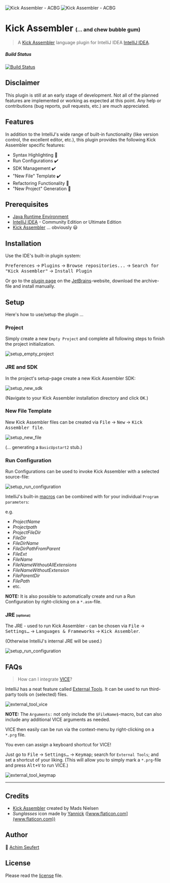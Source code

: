 ![Kick Assembler - ACBG](https://raw.githubusercontent.com/4ch1m/kickassembler-acbg/master/src/main/resources/icons/icon_64x64.png) ![Kick Assembler - ACBG](https://raw.githubusercontent.com/4ch1m/kickassembler-acbg/master/src/main/resources/retro_rules_564x64.png)

# Kick Assembler <small><small><small>(... and chew bubble gum)</small></small></small>
> A [Kick Assembler](http://theweb.dk/KickAssembler) language plugin for IntelliJ IDEA [IntelliJ IDEA](https://www.jetbrains.com/idea/).

##### Build Status
[![Build Status](https://travis-ci.org/4ch1m/kick-assembler-acbg.svg?branch=master)](https://travis-ci.org/4ch1m/ChangelistOrganizer)

## Disclaimer

This plugin is still at an early stage of development.
Not all of the planned features are implemented or working as expected at this point.
Any help or contributions (bug reports, pull requests, etc.) are much appreciated. 

## Features

In addition to the IntelliJ's wide range of built-in functionality (like version control, the excellent editor, etc.), this plugin provides the following Kick Assembler specific features:

* Syntax Highlighting :wrench:
* Run Configurations :heavy_check_mark:
* SDK Management :heavy_check_mark:
* "New File" Template :heavy_check_mark:
* Refactoring Functionality :construction:
* "New Project" Generation :construction:

## Prerequisites
* [Java Runtime Environment](https://www.java.com/en/download/)
* [IntelliJ IDEA](https://www.jetbrains.com/idea/download) - Community Edition or Ultimate Edition
* [Kick Assembler](http://theweb.dk/KickAssembler) &hellip; obviously :smiley:

## Installation
Use the IDE's built-in plugin system:

<kbd>Preferences</kbd> &rarr; <kbd>Plugins</kbd> &rarr; <kbd>Browse repositories...</kbd> &rarr; <kbd>Search for "Kick Assembler"</kbd> &rarr; <kbd>Install Plugin</kbd>

Or go to the [plugin page](https://plugins.jetbrains.com/plugin/___?pr=idea) on the [JetBrains](https://www.jetbrains.com)-website, download the archive-file and install manually.

## Setup

Here's how to use/setup the plugin &hellip;

### Project

Simply create a new `Empty Project` and complete all following steps to finish the project initialization.

![setup_empty_project](https://raw.githubusercontent.com/4ch1m/kick-assembler-acbg/master/screenshots/setup_empty_project.png)

### JRE and SDK

In the project's setup-page create a new Kick Assembler SDK:

![setup_new_sdk](https://raw.githubusercontent.com/4ch1m/kick-assembler-acbg/master/screenshots/setup_new_sdk.png)

(Navigate to your Kick Assembler installation directory and click <kbd>OK</kbd>.)

### New File Template

New Kick Assembler files can be created via <kbd>File</kbd> &rarr; <kbd>New</kbd> &rarr; <kbd>Kick Assembler file</kbd>.

![setup_new_file](https://raw.githubusercontent.com/4ch1m/kick-assembler-acbg/master/screenshots/setup_new_file.png)

(&hellip; generating a `BasicUpstart2` stub.)

### Run Configuration

Run Configurations can be used to invoke Kick Assembler with a selected source-file:

![setup_run_configuration](https://raw.githubusercontent.com/4ch1m/kick-assembler-acbg/master/screenshots/setup_run_configuration.png)

IntelliJ's built-in [macros](https://github.com/JetBrains/intellij-community/tree/master/platform/lang-impl/src/com/intellij/ide/macro) can be combined with for your individual `Program parameters`: 

e.g.

* $ProjectName$
* $Projectpath$
* $ProjectFileDir$
* $FileDir$
* $FileDirName$
* $FileDirPathFromParent$
* $FileExt$
* $FileName$
* $FileNameWithoutAllExtensions$
* $FileNameWithoutExtension$
* $FileParentDir$
* $FilePath$
* etc.

<strong>NOTE:</strong> It is also possible to automatically create and run a Run Configuration by right-clicking on a `*.asm`-file.

### JRE <small><small><small>[optional]</small></small></small>

The JRE - used to run Kick Assembler - can be chosen via <kbd>File</kbd> &rarr; <kbd>Settings&hellip;</kbd> &rarr; <kbd>Languages &amp; Frameworks</kbd> &rarr; <kbd>Kick Assembler</kbd>.

(Otherwise IntelliJ's internal JRE will be used.)

![setup_run_configuration](https://raw.githubusercontent.com/4ch1m/kick-assembler-acbg/master/screenshots/setup_run_configuration.png)

## FAQs

> How can I integrate [VICE](http://vice-emu.sourceforge.net/)?

IntelliJ has a neat feature called  [External Tools](https://www.jetbrains.com/help/idea/settings-tools-external-tools.html). It can be used to run third-party tools on (selected) files.

![external_tool_vice](https://raw.githubusercontent.com/4ch1m/kick-assembler-acbg/master/screenshots/external_tool_vice.png)

<strong>NOTE:</strong> The `Arguments:` not only include the `$FileName$`-macro, but can also include any additional VICE arguments as needed.

VICE then easily can be run via the context-menu by right-clicking on a `*.prg` file.

You even can assign a keyboard shortcut for VICE!

Just go to <kbd>File</kbd> &rarr; <kbd>Settings&hellip;</kbd> &rarr; <kbd>Keymap</kbd>; search for `External Tools`; and set a shortcut of your liking. (This will allow you to simply mark a `*.prg`-file and press <kbd>Alt+V</kbd> to run VICE.)

![external_tool_keymap](https://raw.githubusercontent.com/4ch1m/kick-assembler-acbg/master/screenshots/external_tool_keymap.png)

---

## Credits

* [Kick Assembler](http://theweb.dk/KickAssembler) created by Mads Nielsen
* _Sunglasses_ icon made by [Yannick](https://www.flaticon.com/authors/yannick) ([www.flaticon.com](www.flaticon.com)) 

## Author

:email: [Achim Seufert](mailto:kickassembler-acbg@achimonline.de)

## License

Please read the [license](license) file.

